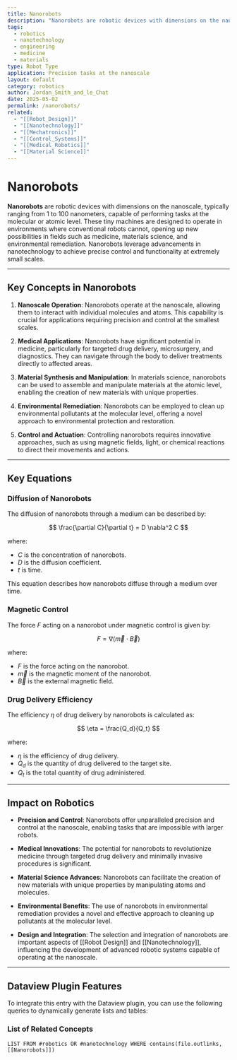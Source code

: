 ```yaml
---
title: Nanorobots
description: "Nanorobots are robotic devices with dimensions on the nanoscale, capable of performing tasks at the molecular or atomic level."
tags:
  - robotics
  - nanotechnology
  - engineering
  - medicine
  - materials
type: Robot Type
application: Precision tasks at the nanoscale
layout: default
category: robotics
author: Jordan_Smith_and_le_Chat
date: 2025-05-02
permalink: /nanorobots/
related:
  - "[[Robot_Design]]"
  - "[[Nanotechnology]]"
  - "[[Mechatronics]]"
  - "[[Control_Systems]]"
  - "[[Medical_Robotics]]"
  - "[[Material Science]]"
---
```


# Nanorobots

**Nanorobots** are robotic devices with dimensions on the nanoscale, typically ranging from 1 to 100 nanometers, capable of performing tasks at the molecular or atomic level. These tiny machines are designed to operate in environments where conventional robots cannot, opening up new possibilities in fields such as medicine, materials science, and environmental remediation. Nanorobots leverage advancements in nanotechnology to achieve precise control and functionality at extremely small scales.

---

## Key Concepts in Nanorobots

1. **Nanoscale Operation**: Nanorobots operate at the nanoscale, allowing them to interact with individual molecules and atoms. This capability is crucial for applications requiring precision and control at the smallest scales.
   <br>

2. **Medical Applications**: Nanorobots have significant potential in medicine, particularly for targeted drug delivery, microsurgery, and diagnostics. They can navigate through the body to deliver treatments directly to affected areas.
   <br>

3. **Material Synthesis and Manipulation**: In materials science, nanorobots can be used to assemble and manipulate materials at the atomic level, enabling the creation of new materials with unique properties.
   <br>

4. **Environmental Remediation**: Nanorobots can be employed to clean up environmental pollutants at the molecular level, offering a novel approach to environmental protection and restoration.
   <br>

5. **Control and Actuation**: Controlling nanorobots requires innovative approaches, such as using magnetic fields, light, or chemical reactions to direct their movements and actions.
   <br>

---

## Key Equations

### Diffusion of Nanorobots

The diffusion of nanorobots through a medium can be described by:

$$
\frac{\partial C}{\partial t} = D \nabla^2 C
$$

where:
- $C$ is the concentration of nanorobots.
- $D$ is the diffusion coefficient.
- $t$ is time.

This equation describes how nanorobots diffuse through a medium over time.

### Magnetic Control

The force $F$ acting on a nanorobot under magnetic control is given by:

$$
F = \nabla (\vec{m} \cdot \vec{B})
$$

where:
- $F$ is the force acting on the nanorobot.
- $\vec{m}$ is the magnetic moment of the nanorobot.
- $\vec{B}$ is the external magnetic field.

### Drug Delivery Efficiency

The efficiency $\eta$ of drug delivery by nanorobots is calculated as:

$$
\eta = \frac{Q_d}{Q_t}
$$

where:
- $\eta$ is the efficiency of drug delivery.
- $Q_d$ is the quantity of drug delivered to the target site.
- $Q_t$ is the total quantity of drug administered.

---

## Impact on Robotics

- **Precision and Control**: Nanorobots offer unparalleled precision and control at the nanoscale, enabling tasks that are impossible with larger robots.
  <br>

- **Medical Innovations**: The potential for nanorobots to revolutionize medicine through targeted drug delivery and minimally invasive procedures is significant.
  <br>

- **Material Science Advances**: Nanorobots can facilitate the creation of new materials with unique properties by manipulating atoms and molecules.
  <br>

- **Environmental Benefits**: The use of nanorobots in environmental remediation provides a novel and effective approach to cleaning up pollutants at the molecular level.
  <br>

- **Design and Integration**: The selection and integration of nanorobots are important aspects of [[Robot Design]] and [[Nanotechnology]], influencing the development of advanced robotic systems capable of operating at the nanoscale.
  <br>

---

## Dataview Plugin Features

To integrate this entry with the Dataview plugin, you can use the following queries to dynamically generate lists and tables:

### List of Related Concepts

```dataview
LIST FROM #robotics OR #nanotechnology WHERE contains(file.outlinks, [[Nanorobots]])

